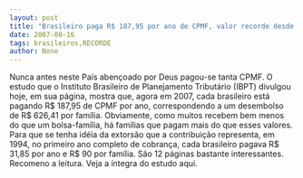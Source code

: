 ```yaml
---
layout: post
title: "Brasileiro paga R$ 187,95 por ano de CPMF, valor recorde desde 1994"
date: 2007-08-16
tags: brasileiros,RECORDE
author: None
---
```

Nunca antes neste Pa&iacute;s aben&ccedil;oado por Deus pagou-se tanta CPMF.
O estudo que o Instituto Brasileiro de Planejamento Tribut&aacute;rio (IBPT) divulgou hoje, em sua p&aacute;gina, mostra que, agora em 2007, cada brasileiro est&aacute; pagando R$ 187,95 de CPMF por ano, correspondendo a um desembolso de R$ 626,41 por fam&iacute;lia. Obviamente, como muitos recebem bem menos do que um bolsa-fam&iacute;lia, h&aacute; fam&iacute;lias que pagam mais do que esses valores.
Para que se tenha id&eacute;ia da extors&atilde;o que a contribui&ccedil;&atilde;o representa, em 1994, no primeiro ano completo de cobran&ccedil;a, cada brasileiro pagava R$ 31,85 por ano e R$ 90 por fam&iacute;lia.
S&atilde;o 12 p&aacute;ginas bastante interessantes. Recomeno a leitura.
Veja a &iacute;ntegra do estudo aqui. 